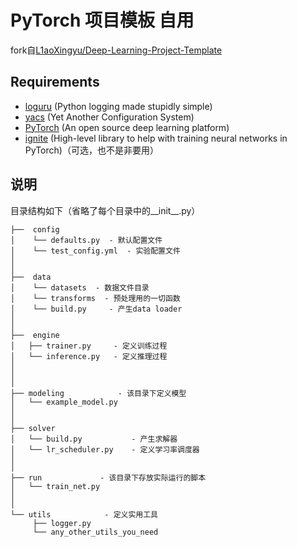 # PyTorch 项目模板 自用

fork自[L1aoXingyu/Deep-Learning-Project-Template](https://github.com/L1aoXingyu/Deep-Learning-Project-Template)

## Requirements

- [loguru](https://github.com/Delgan/loguru) (Python logging made stupidly simple)
- [yacs](https://github.com/rbgirshick/yacs) (Yet Another Configuration System)
- [PyTorch](https://pytorch.org/) (An open source deep learning platform)
- [ignite](https://github.com/pytorch/ignite) (High-level library to help with training neural networks in PyTorch)（可选，也不是非要用）

## 说明

目录结构如下（省略了每个目录中的__init__.py）

```shell
├──  config
│    └── defaults.py  - 默认配置文件
│    └── test_config.yml  - 实验配置文件
│ 
│
├──  data  
│    └── datasets  - 数据文件目录
│    └── transforms  - 预处理用的一切函数
│    └── build.py     - 产生data loader
│
│
├──  engine
│   ├── trainer.py     - 定义训练过程
│   └── inference.py   - 定义推理过程
│
│
│
├── modeling            - 该目录下定义模型
│   └── example_model.py
│
│
├── solver             
│   └── build.py           - 产生求解器
│   └── lr_scheduler.py    - 定义学习率调度器
│   
│ 
├── run             - 该目录下存放实际运行的脚本
│   └── train_net.py
│   
│ 
└── utils            - 定义实用工具
     ├── logger.py
     └── any_other_utils_you_need
```

